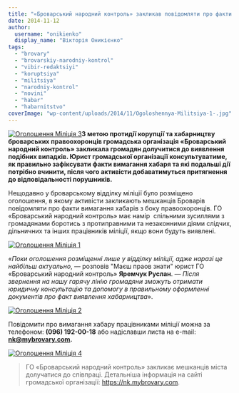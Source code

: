 ```yaml
---
title: "«Броварський народний контроль» закликав повідомляти про факти вимагання хабарів міліціянтами"
date: 2014-11-12
author: 
  username: "onikienko"
  display_name: "Вікторія Оникієнко"
tags: 
  - "brovary"
  - "brovarskiy-narodniy-kontrol"
  - "vibir-redaktsiyi"
  - "koruptsiya"
  - "militsiya"
  - "narodniy-kontrol"
  - "novini"
  - "habar"
  - "habarnitstvo"
coverImage: "wp-content/uploads/2014/11/Ogoloshennya-Militsiya-1-.jpg"
---
```


[![Оголошення Міліція 3](https://mpz.brovary.org/wp-content/uploads/2014/11/Ogoloshennya-Militsiya-3.jpg)](https://mpz.brovary.org/wp-content/uploads/2014/11/Ogoloshennya-Militsiya-3.jpg)**З метою протидії корупції та хабарництву броварських правоохоронців громадська організація «Броварський народний контроль» закликала громадян долучитися до виявлення подібних випадків. Юрист громадської організації консультуватиме, як правильно зафіксувати факти вимагання хабаря та які подальші дії потрібно вчинити, після чого активісти добаватимуться притягнення до відповідальності порушників.**

Нещодавно у броварському відділку міліції було розміщено оголошення, в якому активісти закликають мешканців Броварів повідомляти про факти вимагання хабарів з боку правоохоронців. ГО «Броварський народний контроль» має намір  спільними зусиллями з громадянами боротись з протиправними та незаконними діями слідчих, дільничних та інших працівників міліції, якщо вони будуть виявлені.

[![Оголошення Міліція 1](https://mpz.brovary.org/wp-content/uploads/2014/11/Ogoloshennya-Militsiya-1.jpg)](https://mpz.brovary.org/wp-content/uploads/2014/11/Ogoloshennya-Militsiya-1.jpg)

«_Поки оголошення розміщенні лише у відділку міліції, адже наразі це найбільш актуально_, — розповів "Маєш праов знати" юрист ГО «Броварський народний контроль» **Яремчук Руслан**. — _Після звернення на нашу гарячу лінію громадяни зможуть отримати юридичну консультацію та допомогу в правильному оформленні документів про факт виявлення хабарництва_».

[![Оголошення Міліція 2](https://mpz.brovary.org/wp-content/uploads/2014/11/Ogoloshennya-Militsiya-2.jpg)](https://mpz.brovary.org/wp-content/uploads/2014/11/Ogoloshennya-Militsiya-2.jpg)

Повідомити про вимагання хабару працівниками міліції можна за телефоном: **(096) 192-00-18** або надіславши листа на e-mail: **nk@mybrovary.com.**

[![Оголошення Міліція 4](https://mpz.brovary.org/wp-content/uploads/2014/11/Ogoloshennya-Militsiya-4.jpg)](https://mpz.brovary.org/wp-content/uploads/2014/11/Ogoloshennya-Militsiya-4.jpg)

> ГО «Броварський народний контроль» закликає мешканців міста долучатися до співпраці. Детальніша інформація на сайті громадської організації: https://nk.mybrovary.com.
